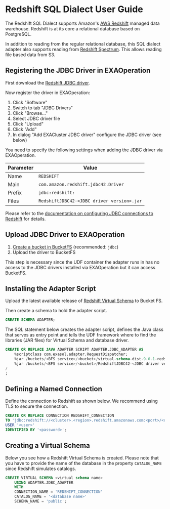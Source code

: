 # Redshift SQL Dialect User Guide

The Redshift SQL Dialect supports Amazon's [AWS Redshift](https://aws.amazon.com/redshift/) managed data warehouse. Redshift is at its core a relational database based on PostgreSQL.

In addition to reading from the regular relational database, this SQL dialect adapter also supports reading from [Redshift Spectrum](https://docs.aws.amazon.com/redshift/latest/dg/c-getting-started-using-spectrum.html). This allows reading file based data from S3.

## Registering the JDBC Driver in EXAOperation

First download the [Redshift JDBC driver](https://docs.aws.amazon.com/redshift/latest/mgmt/configure-jdbc-connection.html#download-jdbc-driver).

Now register the driver in EXAOperation:

1. Click "Software"
1. Switch to tab "JDBC Drivers"
1. Click "Browse..."
1. Select JDBC driver file
1. Click "Upload"
1. Click "Add"
1. In dialog "Add EXACluster JDBC driver" configure the JDBC driver (see below)

You need to specify the following settings when adding the JDBC driver via EXAOperation.

| Parameter | Value                                               |
|-----------|-----------------------------------------------------|
| Name      | `REDSHIFT`                                         |
| Main      | `com.amazon.redshift.jdbc42.Driver`             |
| Prefix    | `jdbc:redshift:`                                  |
| Files     | `RedshiftJDBC42-<JDBC driver version>.jar`     |

Please refer to the [documentation on configuring JDBC connections to Redshift](https://docs.aws.amazon.com/redshift/latest/mgmt/configure-jdbc-connection.html) for details.

## Upload JDBC Driver to EXAOperation

1. [Create a bucket in BucketFS](https://docs.exasol.com/administration/on-premise/bucketfs/create_new_bucket_in_bucketfs_service.htm) (recommended: `jdbc`)
1. Upload the driver to BucketFS

This step is necessary since the UDF container the adapter runs in has no access to the JDBC drivers installed via EXAOperation but it can access BucketFS.

## Installing the Adapter Script

Upload the latest available release of [Redshift Virtual Schema](https://github.com/exasol/redshift-virtual-schema/releases) to Bucket FS.

Then create a schema to hold the adapter script.

```sql
CREATE SCHEMA ADAPTER;
```

The SQL statement below creates the adapter script, defines the Java class that serves as entry point and tells the UDF framework where to find the libraries (JAR files) for Virtual Schema and database driver.

```sql
CREATE OR REPLACE JAVA ADAPTER SCRIPT ADAPTER.JDBC_ADAPTER AS
    %scriptclass com.exasol.adapter.RequestDispatcher;
    %jar /buckets/<BFS service>/<bucket>/virtual-schema-dist-9.0.1-redshift-2.0.0.jar;
    %jar /buckets/<BFS service>/<bucket>/RedshiftJDBC42-<JDBC driver version>.jar;
/
;
```

## Defining a Named Connection

Define the connection to Redshift as shown below. We recommend using TLS to secure the connection.

```sql
CREATE OR REPLACE CONNECTION REDSHIFT_CONNECTION
TO 'jdbc:redshift://<cluster>.<region>.redshift.amazonaws.com:<port>/<database>'
USER '<user>'
IDENTIFIED BY '<password>';
```

## Creating a Virtual Schema

Below you see how a Redshift Virtual Schema is created. Please note that you have to provide the name of the database in the property `CATALOG_NAME` since Redshift simulates catalogs.

```sql
CREATE VIRTUAL SCHEMA <virtual schema name>
    USING ADAPTER.JDBC_ADAPTER
    WITH
    CONNECTION_NAME = 'REDSHIFT_CONNECTION'
    CATALOG_NAME = '<database name>'
    SCHEMA_NAME = 'public';
```
